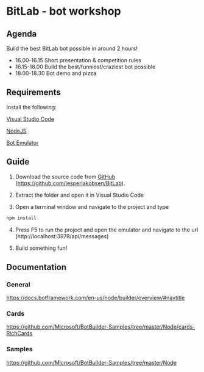 # BitLab - bot workshop
## Agenda
Build the best BitLab bot possible in around 2 hours!

* 16.00-16.15 Short presentation & competition rules
* 16.15-18.00 Build the best/funniest/craziest bot possible
* 18.00-18.30 Bot demo and pizza

## Requirements

Install the following:

[Visual Studio Code](https://code.visualstudio.com/)

[NodeJS](https://nodejs.org/en/)

[Bot Emulator](https://emulator.botframework.com/)

## Guide

1. Download the source code from [GitHub](https://github.com/jesperjakobsen/BitLab) (https://github.com/jesperjakobsen/BitLab).

2. Extract the folder and open it in Visual Studio Code

3. Open a terminal window and navigate to the project and type

~~~js 
npm install
~~~

4. Press F5 to run the project and open the emulator and navigate to the url (http://localhost:3978/api/messages)

5. Build something fun!

## Documentation

### General
https://docs.botframework.com/en-us/node/builder/overview/#navtitle

### Cards
https://github.com/Microsoft/BotBuilder-Samples/tree/master/Node/cards-RichCards

### Samples
https://github.com/Microsoft/BotBuilder-Samples/tree/master/Node
